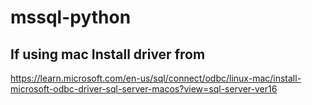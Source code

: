 # mssql-python
## If using mac Install driver from 
https://learn.microsoft.com/en-us/sql/connect/odbc/linux-mac/install-microsoft-odbc-driver-sql-server-macos?view=sql-server-ver16
